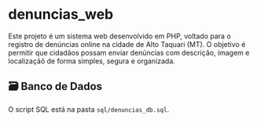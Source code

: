 # denuncias_web
Este projeto é um sistema web desenvolvido em PHP, voltado para o registro de denúncias online na cidade de Alto Taquari (MT). O objetivo é permitir que cidadãos possam enviar denúncias com descrição, imagem e localizaçãõ de forma simples, segura e organizada.

## 🗃️ Banco de Dados
O script SQL está na pasta `sql/denuncias_db.sql`.

